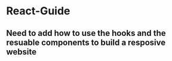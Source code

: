# React-Guide

## Need to add how to use the hooks and the resuable components to build a resposive website 

